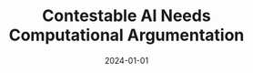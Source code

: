 ---
title: "Contestable AI Needs Computational Argumentation"
collection: publications
permalink: /publication/2024-01-01-Contestable-AI-Needs-Computational-Argumentationbooktitle
date: 2024-01-01
venue: 'In Proceedings of the 21st International Conference on Principles of Knowledge Representation and Reasoning, KR 2024, Hanoi, Vietnam. November 2-8, 2024'
paperurl: 'https://doi.org/10.24963/kr.2024/83'
citation: ' Francesco Leofante,  Hamed Ayoobi,  Adam Dejl,  Gabriel Freedman,  Deniz Gorur,  Junqi Jiang,  Guilherme Paulino-Passos,  Antonio Rago,  Anna Rapberger,  Fabrizio Russo,  Xiang Yin,  Dekai Zhang,  Francesca Toni, &quot;Contestable AI Needs Computational Argumentation.&quot; In Proceedings of the 21st International Conference on Principles of Knowledge Representation and Reasoning, KR 2024, Hanoi, Vietnam. November 2-8, 2024, 2024.'
---
